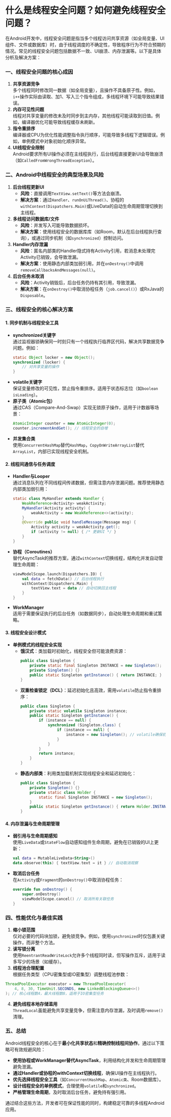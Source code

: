 # 什么是线程安全问题？如何避免线程安全问题？

在Android开发中，线程安全问题是指当多个线程访问共享资源（如全局变量、UI组件、文件或数据库）时，由于线程调度的不确定性，导致程序行为不符合预期的情况。常见的线程安全问题包括数据不一致、UI崩溃、内存泄漏等。以下是具体分析及解决方案：

### 一、线程安全问题的核心成因
1. **共享资源竞争**  
   多个线程同时修改同一数据（如全局变量），且操作不具备原子性。例如，`i++`操作实际由读取、加1、写入三个指令组成，多线程环境下可能导致结果错误。
2. **内存可见性问题**  
   线程对共享变量的修改未及时同步到主内存，其他线程可能读取到旧值。例如，编译器优化可能导致线程缓存未刷新。
3. **指令重排序**  
   编译器或CPU为优化性能调整指令执行顺序，可能导致多线程下逻辑错误。例如，单例模式中对象初始化顺序异常。
4. **UI线程安全限制**  
   Android要求所有UI操作必须在主线程执行，后台线程直接更新UI会导致崩溃（如`CalledFromWrongThreadException`）。

### 二、Android中线程安全的典型场景及风险
1. **后台线程更新UI**  
   - **风险**：直接调用`TextView.setText()`等方法会崩溃。  
   - **解决方案**：通过`Handler`、`runOnUiThread()`、协程的`withContext(Dispatchers.Main)`或LiveData的自动生命周期管理切换到主线程。
2. **多线程访问数据库/文件**  
   - **风险**：并发写入可能导致数据损坏。  
   - **解决方案**：使用线程安全的数据库库（如Room，默认在后台线程执行查询），或通过同步机制（如`synchronized`）控制访问。
3. **Handler内存泄漏**  
   - **风险**：匿名内部类的Handler隐式持有Activity引用，若消息未处理完Activity已销毁，会导致泄漏。  
   - **解决方案**：使用静态内部类加弱引用，并在`onDestroy()`中调用`removeCallbacksAndMessages(null)`。
4. **后台任务未取消**  
   - **风险**：Activity销毁后，后台任务仍持有其引用，导致泄漏。  
   - **解决方案**：在`onDestroy()`中取消协程任务（`job.cancel()`）或RxJava的`Disposable`。

### 三、线程安全的核心解决方案
#### 1. **同步机制与线程安全工具**
- **synchronized关键字**  
  通过监视器锁确保同一时刻只有一个线程执行临界区代码，解决共享数据竞争问题。例如：
  ```java
  static Object locker = new Object();
  synchronized (locker) {
      // 对共享变量的操作
  }
  ```
- **volatile关键字**  
  保证变量修改的可见性，禁止指令重排序。适用于状态标志位（如`boolean isLoading`）。
- **原子类（Atomic包）**  
  通过CAS（Compare-And-Swap）实现无锁原子操作，适用于计数器等场景：
  ```java
  AtomicInteger counter = new AtomicInteger(0);
  counter.incrementAndGet(); // 线程安全的自增
  ```
- **并发集合类**  
  使用`ConcurrentHashMap`替代`HashMap`，`CopyOnWriteArrayList`替代`ArrayList`，内部已实现线程安全机制。

#### 2. **线程间通信与任务调度**
- **Handler与Looper**  
  通过消息队列在不同线程间传递数据，但需注意内存泄漏问题。推荐使用静态内部类加弱引用：
  ```java
  static class MyHandler extends Handler {
      WeakReference<Activity> weakActivity;
      MyHandler(Activity activity) {
          weakActivity = new WeakReference<>(activity);
      }
      @Override public void handleMessage(Message msg) {
          Activity activity = weakActivity.get();
          if (activity != null) { /* 更新UI */ }
      }
  }
  ```
- **协程（Coroutines）**  
  替代AsyncTask的推荐方案，通过`withContext`切换线程，结构化并发自动管理生命周期：
  ```kotlin
  viewModelScope.launch(Dispatchers.IO) {
      val data = fetchData() // 后台线程执行
      withContext(Dispatchers.Main) {
          textView.text = data // 自动切换回主线程
      }
  }
  ```
- **WorkManager**  
  适用于需要保证执行的后台任务（如数据同步），自动处理生命周期和重试策略。

#### 3. **线程安全设计模式**
- **单例模式的线程安全实现**  
  - **饿汉式**：类加载时初始化，线程安全但可能浪费资源：
    ```java
    public class Singleton {
        private static final Singleton INSTANCE = new Singleton();
        private Singleton() {}
        public static Singleton getInstance() { return INSTANCE; }
    }
    ```
  - **双重检查锁定（DCL）**：延迟初始化且高效，需用`volatile`防止指令重排序：
    ```java
    public class Singleton {
        private static volatile Singleton instance;
        public static Singleton getInstance() {
            if (instance == null) {
                synchronized (Singleton.class) {
                    if (instance == null) {
                        instance = new Singleton(); // volatile确保初始化顺序
                    }
                }
            }
            return instance;
        }
    }
    ```
  - **静态内部类**：利用类加载机制实现线程安全和延迟初始化：
    ```java
    public class Singleton {
        private Singleton() {}
        private static class Holder {
            static final Singleton INSTANCE = new Singleton();
        }
        public static Singleton getInstance() { return Holder.INSTANCE; }
    }
    ```

#### 4. **内存泄漏与生命周期管理**
- **弱引用与生命周期感知**  
  使用`LiveData`或`StateFlow`自动感知组件生命周期，避免在已销毁的UI上更新：
  ```kotlin
  val data = MutableLiveData<String>()
  data.observe(this) { textView.text = it } // 自动取消观察
  ```
- **取消后台任务**  
  在`Activity`或`Fragment`的`onDestroy()`中取消协程任务：
  ```kotlin
  override fun onDestroy() {
      super.onDestroy()
      viewModelScope.cancel() // 取消所有关联任务
  }
  ```

### 四、性能优化与最佳实践
1. **缩小锁范围**  
   仅对必要的代码块加锁，避免锁竞争。例如，使用`synchronized`时仅包裹关键操作，而非整个方法。
2. **读写锁分离**  
  使用`ReentrantReadWriteLock`允许多个线程同时读，但写操作互斥，适用于读多写少的场景（如缓存）。
3. **线程池合理配置**  
  根据任务类型（CPU密集型或IO密集型）调整线程池参数：
  ```java
  ThreadPoolExecutor executor = new ThreadPoolExecutor(
      4, 8, 30, TimeUnit.SECONDS, new LinkedBlockingQueue<>()
  ); // 核心线程数4，最大线程数8，适用于IO密集型任务
  ```
4. **避免线程本地存储滥用**  
  `ThreadLocal`虽能避免共享变量竞争，但需注意内存泄漏，及时调用`remove()`清理。

### 五、总结
Android线程安全的核心在于**最小化共享状态**和**精确控制线程间协作**。通过以下策略可有效规避风险：
- **使用协程或WorkManager替代AsyncTask**，利用结构化并发和生命周期管理避免泄漏。
- **通过Handler或协程的withContext切换线程**，确保UI操作在主线程执行。
- **优先选择线程安全工具**（如`ConcurrentHashMap`、`Atomic类`、Room数据库）。
- **设计线程安全的单例模式**，合理使用`volatile`和`synchronized`。
- **严格管理生命周期**，及时取消后台任务，避免持有强引用。

通过结合这些方法，开发者可在保证性能的同时，构建稳定可靠的多线程Android应用。